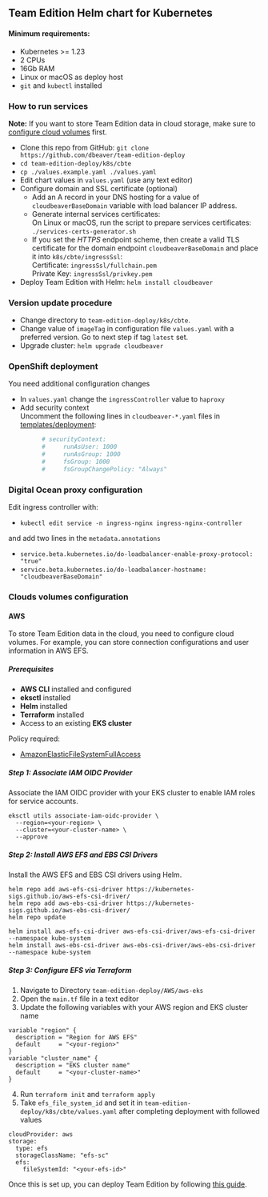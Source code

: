 ## Team Edition Helm chart for Kubernetes

#### Minimum requirements:

* Kubernetes >= 1.23
* 2 CPUs
* 16Gb RAM
* Linux or macOS as deploy host
* `git` and `kubectl` installed

[//]: # (* [Nginx load balancer]&#40;https://docs.nginx.com/nginx-ingress-controller/installation/installation-with-helm/&#41; and [Kubernetes Helm plugin]&#40;https://helm.sh/docs/topics/plugins/&#41; added to your `k8s`)

### How to run services

**Note:** If you want to store Team Edition data in cloud storage, make sure to [configure cloud volumes](#clouds-volumes-configuration) first.

- Clone this repo from GitHub: `git clone https://github.com/dbeaver/team-edition-deploy`
- `cd team-edition-deploy/k8s/cbte`
- `cp ./values.example.yaml ./values.yaml`
- Edit chart values in `values.yaml` (use any text editor)
- Configure domain and SSL certificate (optional)
  - Add an A record in your DNS hosting for a value of `cloudbeaverBaseDomain` variable with load balancer IP address.
  - Generate internal services certificates:  
     On Linux or macOS, run the script to prepare services certificates:   
       `./services-certs-generator.sh`
  - If you set the *HTTPS* endpoint scheme, then create a valid TLS certificate for the domain endpoint `cloudbeaverBaseDomain` and place it into `k8s/cbte/ingressSsl`:  
    Certificate: `ingressSsl/fullchain.pem`  
    Private Key: `ingressSsl/privkey.pem`
- Deploy Team Edition with Helm: `helm install cloudbeaver`

### Version update procedure

- Change directory to `team-edition-deploy/k8s/cbte`.
- Change value of `imageTag` in configuration file `values.yaml` with a preferred version. Go to next step if tag `latest` set.
- Upgrade cluster: `helm upgrade cloudbeaver`

### OpenShift deployment

You need additional configuration changes

- In `values.yaml` change the `ingressController` value to `haproxy`
- Add security context  
  Uncomment the following lines in `cloudbeaver-*.yaml` files in [templates/deployment](cbte/templates/deployment):
    ```yaml
          # securityContext:
          #     runAsUser: 1000
          #     runAsGroup: 1000
          #     fsGroup: 1000
          #     fsGroupChangePolicy: "Always"
    ```

### Digital Ocean proxy configuration

Edit ingress controller with:

- `kubectl edit service -n ingress-nginx ingress-nginx-controller`

and add two lines in the `metadata.annotations`

- `service.beta.kubernetes.io/do-loadbalancer-enable-proxy-protocol: "true"`
- `service.beta.kubernetes.io/do-loadbalancer-hostname: "cloudbeaverBaseDomain"`

### Clouds volumes configuration

#### AWS

To store Team Edition data in the cloud, you need to configure cloud volumes. For example, you can store connection configurations and user information in AWS EFS.


##### Prerequisites

- **AWS CLI** installed and configured
- **eksctl** installed
- **Helm** installed
- **Terraform** installed
- Access to an existing **EKS cluster**

Policy required:

- [AmazonElasticFileSystemFullAccess](https://docs.aws.amazon.com/aws-managed-policy/latest/reference/AmazonElasticFileSystemFullAccess.html)

##### Step 1: Associate IAM OIDC Provider

Associate the IAM OIDC provider with your EKS cluster to enable IAM roles for service accounts.

```
eksctl utils associate-iam-oidc-provider \
  --region=<your-region> \
  --cluster=<your-cluster-name> \
  --approve
```

##### Step 2: Install AWS EFS and EBS CSI Drivers

Install the AWS EFS and EBS CSI drivers using Helm.

```
helm repo add aws-efs-csi-driver https://kubernetes-sigs.github.io/aws-efs-csi-driver/
helm repo add aws-ebs-csi-driver https://kubernetes-sigs.github.io/aws-ebs-csi-driver/
helm repo update

helm install aws-efs-csi-driver aws-efs-csi-driver/aws-efs-csi-driver --namespace kube-system
helm install aws-ebs-csi-driver aws-ebs-csi-driver/aws-ebs-csi-driver --namespace kube-system
```

##### Step 3: Configure EFS via Terraform

1. Navigate to Directory `team-edition-deploy/AWS/aws-eks`
2. Open the `main.tf` file in a text editor
3. Update the following variables with your AWS region and EKS cluster name
```
variable "region" {
  description = "Region for AWS EFS"
  default     = "<your-region>"
}
variable "cluster_name" {
  description = "EKS cluster name"
  default     = "<your-cluster-name>"
}
```
4. Run `terraform init` and `terraform apply`
5. Take `efs_file_system_id` and set it in `team-edition-deploy/k8s/cbte/values.yaml` after completing deployment with followed values

```
cloudProvider: aws 
storage:
  type: efs
  storageClassName: "efs-sc"
  efs:
    fileSystemId: "<your-efs-id>"

```

Once this is set up, you can deploy Team Edition by following [this guide](#how-to-run-services).
